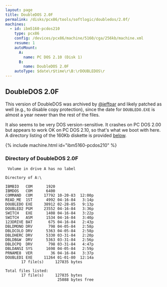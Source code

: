 ```yaml
---
layout: page
title: DoubleDOS 2.0F
permalink: /disks/pcx86/tools/softlogic/doubledos/2.0f/
machines:
  - id: ibm5160-pcdos210
    type: pcx86
    config: /devices/pcx86/machine/5160/cga/256kb/machine.xml
    resume: 1
    autoMount:
      A:
        name: PC DOS 2.10 (Disk 1)
      B:
        name: DoubleDOS 2.0F
    autoType: $date\r$time\r\B:\rDOUBLEDOS\r
---
```


DoubleDOS 2.0F
--------------

This version of DoubleDOS was archived by [@jeffpar](/disks/pcx86/personal/random/) and likely patched as well (e.g.,
to disable copy protection), since the date for `DOUBLEDO.EXE` is almost a year newer than the rest of the files.

It also seems to be very DOS version-sensitive.  It crashes on PC DOS 2.00 but appears to work OK on PC DOS 2.10, so
that's what we boot with here.  A directory listing of the 160Kb diskette is provided [below](#directory-of-doubledos-20f).

{% include machine.html id="ibm5160-pcdos210" %}

### Directory of DoubleDOS 2.0F

	 Volume in drive A has no label

	Directory of A:\

	IBMBIO   COM      1920
	IBMDOS   COM      6400
	COMMAND  COM     17792 10-20-83  12:00p
	READ_ME  1ST      4992 04-16-84   3:14p
	DOUBLEDO EXE     38912 02-28-85   9:13p
	DOUBLED2 PGM     23552 04-16-84   3:36p
	SWITCH   EXE      1408 04-16-84   3:22p
	SWITCH   ASM      1534 04-16-84   3:40p
	123DRIVE BAT       675 04-16-84   2:43p
	DBLDMONO DRV       798 04-05-84   2:58p
	DBLDCOLO DRV      5363 04-05-84   2:58p
	DBLDHERC DRV      5330 03-31-84   2:20p
	DBLDB&W  DRV      5363 03-31-84   2:56p
	DBLDCPQ  DRV       798 03-31-84   4:47p
	DBLDANSI SYS      1698 04-05-84   2:59p
	PRNAME8  VER        36 04-16-84   3:37p
	DOUBLED1 EXE     11264 01-01-80  12:14a
	       17 file(s)     127835 bytes

	Total files listed:
	       17 file(s)     127835 bytes
	                       25088 bytes free
